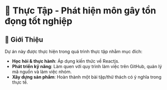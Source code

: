 # 🚀 Thực Tập - Phát hiện môn gây tồn đọng tốt nghiệp

## 📌 Giới Thiệu
Dự án này được thực hiện trong quá trình thực tập nhằm mục đích:

- **Học hỏi & thực hành**: Áp dụng kiến thức về Reactjs.
- **Phát triển kỹ năng**: Làm quen với quy trình làm việc trên GitHub, quản lý mã nguồn và làm việc nhóm.
- **Xây dựng sản phẩm**: Hoàn thành một bài tập/thử thách có ý nghĩa trong thực tế.


